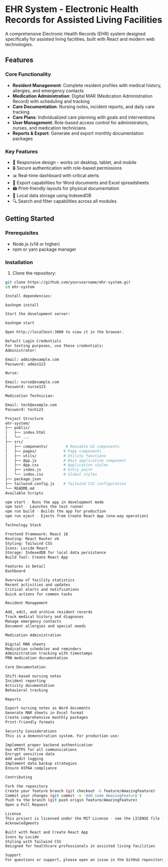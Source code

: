 # EHR System - Electronic Health Records for Assisted Living Facilities

A comprehensive Electronic Health Records (EHR) system designed specifically for assisted living facilities, built with React and modern web technologies.

## Features

### Core Functionality
- **Resident Management**: Complete resident profiles with medical history, allergies, and emergency contacts
- **Medication Administration**: Digital MAR (Medication Administration Record) with scheduling and tracking
- **Care Documentation**: Nursing notes, incident reports, and daily care tracking
- **Care Plans**: Individualized care planning with goals and interventions
- **User Management**: Role-based access control for administrators, nurses, and medication technicians
- **Reports & Export**: Generate and export monthly documentation packages

### Key Features
- 📱 Responsive design - works on desktop, tablet, and mobile
- 🔒 Secure authentication with role-based permissions
- 📊 Real-time dashboard with critical alerts
- 📄 Export capabilities for Word documents and Excel spreadsheets
- 🖨️ Print-friendly layouts for physical documentation
- 💾 Local data storage using IndexedDB
- 🔍 Search and filter capabilities across all modules

## Getting Started

### Prerequisites
- Node.js (v14 or higher)
- npm or yarn package manager

### Installation

1. Clone the repository:
```bash
git clone https://github.com/yourusername/ehr-system.git
cd ehr-system

Install dependencies:

bashnpm install

Start the development server:

bashnpm start

Open http://localhost:3000 to view it in the browser.

Default Login Credentials
For testing purposes, use these credentials:
Administrator:

Email: admin@example.com
Password: admin123

Nurse:

Email: nurse@example.com
Password: nurse123

Medication Technician:

Email: tech@example.com
Password: tech123

Project Structure
ehr-system/
├── public/
│   ├── index.html
│   └── ...
├── src/
│   ├── components/        # Reusable UI components
│   ├── pages/            # Page components
│   ├── utils/            # Utility functions
│   ├── App.js            # Main application component
│   ├── App.css           # Application styles
│   ├── index.js          # Entry point
│   └── index.css         # Global styles
├── package.json
├── tailwind.config.js    # Tailwind CSS configuration
└── README.md
Available Scripts

npm start - Runs the app in development mode
npm test - Launches the test runner
npm run build - Builds the app for production
npm run eject - Ejects from Create React App (one-way operation)

Technology Stack

Frontend Framework: React 18
Routing: React Router v6
Styling: Tailwind CSS
Icons: Lucide React
Storage: IndexedDB for local data persistence
Build Tool: Create React App

Features in Detail
Dashboard

Overview of facility statistics
Recent activities and updates
Critical alerts and notifications
Quick actions for common tasks

Resident Management

Add, edit, and archive resident records
Track medical history and diagnoses
Manage emergency contacts
Document allergies and special needs

Medication Administration

Digital MAR sheets
Medication schedules and reminders
Administration tracking with timestamps
PRN medication documentation

Care Documentation

Shift-based nursing notes
Incident reporting
Activity documentation
Behavioral tracking

Reports

Export nursing notes as Word documents
Generate MAR sheets in Excel format
Create comprehensive monthly packages
Print-friendly formats

Security Considerations
This is a demonstration system. For production use:

Implement proper backend authentication
Use HTTPS for all communications
Encrypt sensitive data
Add audit logging
Implement data backup strategies
Ensure HIPAA compliance

Contributing

Fork the repository
Create your feature branch (git checkout -b feature/AmazingFeature)
Commit your changes (git commit -m 'Add some AmazingFeature')
Push to the branch (git push origin feature/AmazingFeature)
Open a Pull Request

License
This project is licensed under the MIT License - see the LICENSE file for details.
Acknowledgments

Built with React and Create React App
Icons by Lucide
Styling with Tailwind CSS
Designed for healthcare professionals in assisted living facilities

Support
For questions or support, please open an issue in the GitHub repository.
